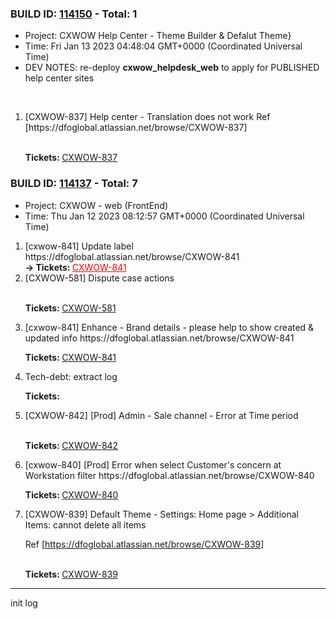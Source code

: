 



### BUILD ID: [114150](https://dfoglobal.visualstudio.com/DFO/_build/results?buildId=114150&view=results) - Total: 1 <br>  
<ul>
<li>Project: CXWOW Help Center - Theme Builder & Defalut Theme}</li>
<li>Time: Fri Jan 13 2023 04:48:04 GMT+0000 (Coordinated Universal Time)</li>
<li>DEV NOTES: re-deploy <strong>cxwow_helpdesk_web</strong> to apply for PUBLISHED help center sites</li>
</ul> 
<br>  
<ol><li> [CXWOW-837] Help center - Translation does not work
Ref
[https://dfoglobal.atlassian.net/browse/CXWOW-837]
 
 <br> <strong>Tickets: </strong><a href="https://dfoglobal.atlassian.net/browse/CXWOW-837">CXWOW-837</a> </li></ol>



### BUILD ID: [114137](https://dfoglobal.visualstudio.com/DFO/_build/results?buildId=114137&view=results) - Total: 7 <br>  
<ul>
<li>Project: CXWOW - web (FrontEnd)</li>
<li>Time: Thu Jan 12 2023 08:12:57 GMT+0000 (Coordinated Universal Time)</li>
</ul>
<ol><li> [cxwow-841] Update label
https://dfoglobal.atlassian.net/browse/CXWOW-841
 
<div>
<strong> &rarr; Tickets: </strong><a href="https://dfoglobal.atlassian.net/browse/CXWOW-841" style="color:red">CXWOW-841</a>
 </div>

  </li>
<li> [CXWOW-581] Dispute case actions
 
 <br> <strong>Tickets: </strong><a href="https://dfoglobal.atlassian.net/browse/CXWOW-581">CXWOW-581</a> </li>
<li> [cxwow-841] Enhance - Brand details - please help to show created & updated info
https://dfoglobal.atlassian.net/browse/CXWOW-841
 
 <strong>Tickets: </strong><a href="https://dfoglobal.atlassian.net/browse/CXWOW-841">CXWOW-841</a> </li>
<li> Tech-debt: extract log
 
 <strong>Tickets: </strong> </li>
<li> [CXWOW-842] [Prod] Admin - Sale channel - Error at Time period
 
 <br> <strong>Tickets: </strong><a href="https://dfoglobal.atlassian.net/browse/CXWOW-842">CXWOW-842</a> </li>
<li> [cxwow-840] [Prod] Error when select Customer's concern at Workstation filter
https://dfoglobal.atlassian.net/browse/CXWOW-840
 
 <strong>Tickets: </strong><a href="https://dfoglobal.atlassian.net/browse/CXWOW-840">CXWOW-840</a> </li>
<li> [CXWOW-839] Default Theme - Settings: Home page > Additional Items: cannot delete all items

Ref
[https://dfoglobal.atlassian.net/browse/CXWOW-839]
 
 <br> <strong>Tickets: </strong><a href="https://dfoglobal.atlassian.net/browse/CXWOW-839">CXWOW-839</a> </li>
</ol>


 ***
 init log
